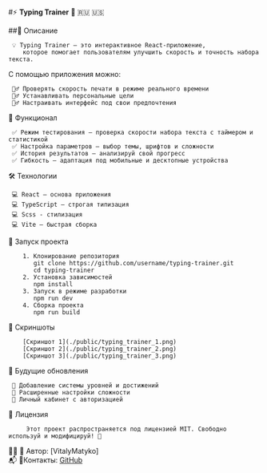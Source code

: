 #⚡ **Typing Trainer** 🚀
🇷🇺
🇺🇸

##📌 Описание

     💡 Typing Trainer — это интерактивное React-приложение,
        которое помогает пользователям улучшить скорость и точность набора текста.

С помощью приложения можно:

     🏋️‍♂️ Проверять скорость печати в режиме реального времени
     🏋️‍♂️ Устанавливать персональные цели
     🏋️‍♂️ Настраивать интерфейс под свои предпочтения

🎯 Функционал

     ✅ Режим тестирования — проверка скорости набора текста с таймером и статистикой
     ✅ Настройка параметров — выбор темы, шрифтов и сложности
     ✅ История результатов — анализируй свой прогресс
     ✅ Гибкость — адаптация под мобильные и десктопные устройства

🛠️ Технологии

     💻 React — основа приложения
     💻 TypeScript — строгая типизация
     💻 Scss - стилизация
     💻 Vite — быстрая сборка

🚀 Запуск проекта

        1. Клонирование репозитория
           git clone https://github.com/username/typing-trainer.git
           cd typing-trainer
        2. Установка зависимостей
           npm install
        3. Запуск в режиме разработки
           npm run dev
        4. Сборка проекта
           npm run build

🌟 Скриншоты

        [Скриншот 1](./public/typing_trainer_1.png)
        [Скриншот 2](./public/typing_trainer_2.png)
        [Скриншот 3](./public/typing_trainer_3.png)

📌 Будущие обновления

     🔹 Добавление системы уровней и достижений
     🔹 Расширенные настройки сложности
     🔹 Личный кабинет с авторизацией

📄 Лицензия

         Этот проект распространяется под лицензией MIT. Свободно используй и модифицируй! 🎉

👨‍💻 📢 Автор: [VitalyMatyko]<br>
📬 📢Контакты: [GitHub](https://github.com/VitalyMatyko)
